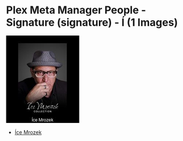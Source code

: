 # Plex Meta Manager People - Signature (signature) - Í (1 Images)
![Grid](grid.jpg)

* [Íce Mrozek](https://raw.githubusercontent.com/meisnate12/Plex-Meta-Manager-People-signature/master/Í/Images/%C3%8Dce%20Mrozek.jpg)